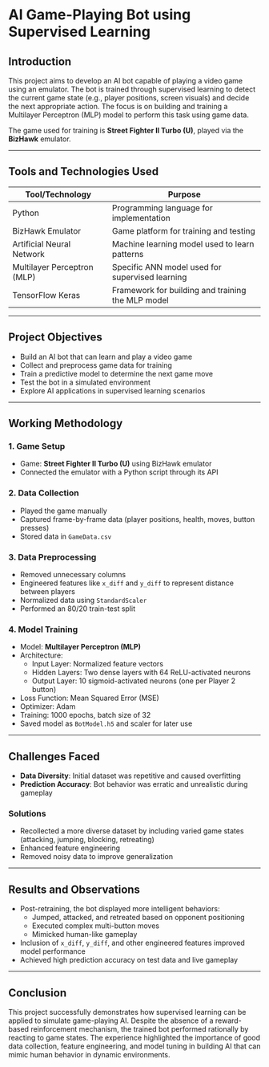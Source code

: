 # AI Game-Playing Bot using Supervised Learning

## Introduction

This project aims to develop an AI bot capable of playing a video game using an emulator. The bot is trained through supervised learning to detect the current game state (e.g., player positions, screen visuals) and decide the next appropriate action. The focus is on building and training a Multilayer Perceptron (MLP) model to perform this task using game data.

The game used for training is **Street Fighter II Turbo (U)**, played via the **BizHawk** emulator.

---

## Tools and Technologies Used

| Tool/Technology      | Purpose                                                      |
|----------------------|--------------------------------------------------------------|
| Python               | Programming language for implementation                      |
| BizHawk Emulator     | Game platform for training and testing                       |
| Artificial Neural Network | Machine learning model used to learn patterns             |
| Multilayer Perceptron (MLP) | Specific ANN model used for supervised learning         |
| TensorFlow Keras     | Framework for building and training the MLP model            |

---

## Project Objectives

- Build an AI bot that can learn and play a video game
- Collect and preprocess game data for training
- Train a predictive model to determine the next game move
- Test the bot in a simulated environment
- Explore AI applications in supervised learning scenarios

---

## Working Methodology

### 1. Game Setup
- Game: **Street Fighter II Turbo (U)** using BizHawk emulator
- Connected the emulator with a Python script through its API

### 2. Data Collection
- Played the game manually
- Captured frame-by-frame data (player positions, health, moves, button presses)
- Stored data in `GameData.csv`

### 3. Data Preprocessing
- Removed unnecessary columns
- Engineered features like `x_diff` and `y_diff` to represent distance between players
- Normalized data using `StandardScaler`
- Performed an 80/20 train-test split

### 4. Model Training
- Model: **Multilayer Perceptron (MLP)**
- Architecture:
  - Input Layer: Normalized feature vectors
  - Hidden Layers: Two dense layers with 64 ReLU-activated neurons
  - Output Layer: 10 sigmoid-activated neurons (one per Player 2 button)
- Loss Function: Mean Squared Error (MSE)
- Optimizer: Adam
- Training: 1000 epochs, batch size of 32
- Saved model as `BotModel.h5` and scaler for later use

---

## Challenges Faced

- **Data Diversity**: Initial dataset was repetitive and caused overfitting
- **Prediction Accuracy**: Bot behavior was erratic and unrealistic during gameplay

### Solutions
- Recollected a more diverse dataset by including varied game states (attacking, jumping, blocking, retreating)
- Enhanced feature engineering
- Removed noisy data to improve generalization

---

## Results and Observations

- Post-retraining, the bot displayed more intelligent behaviors:
  - Jumped, attacked, and retreated based on opponent positioning
  - Executed complex multi-button moves
  - Mimicked human-like gameplay
- Inclusion of `x_diff`, `y_diff`, and other engineered features improved model performance
- Achieved high prediction accuracy on test data and live gameplay

---

## Conclusion

This project successfully demonstrates how supervised learning can be applied to simulate game-playing AI. Despite the absence of a reward-based reinforcement mechanism, the trained bot performed rationally by reacting to game states. The experience highlighted the importance of good data collection, feature engineering, and model tuning in building AI that can mimic human behavior in dynamic environments.